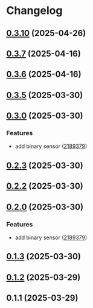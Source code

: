 # Changelog

## [0.3.10](https://github.com/DanielHabenicht/OSHome/compare/v0.3.7...oshome-mqtt-v0.3.10) (2025-04-26)

## [0.3.7](https://github.com/DanielHabenicht/OSHome/compare/v0.3.6...oshome-mqtt-v0.3.7) (2025-04-16)

## [0.3.6](https://github.com/DanielHabenicht/OSHome/compare/v0.3.5...oshome-mqtt-v0.3.6) (2025-04-16)

## [0.3.5](https://github.com/DanielHabenicht/OSHome/compare/v0.3.2...oshome-mqtt-v0.3.5) (2025-03-30)

## [0.3.0](https://github.com/DanielHabenicht/OSHome/compare/oshome-mqtt-v0.2.3...oshome-mqtt-v0.3.0) (2025-03-30)


### Features

* add binary sensor ([2189379](https://github.com/DanielHabenicht/OSHome/commit/218937924b6f09f8bd9962c373a12b567fdad079))

## [0.2.3](https://github.com/DanielHabenicht/OSHome/compare/v0.2.2...oshome-mqtt-v0.2.3) (2025-03-30)

## [0.2.2](https://github.com/DanielHabenicht/OSHome/compare/v0.2.0...oshome-mqtt-v0.2.2) (2025-03-30)

## [0.2.0](https://github.com/DanielHabenicht/OSHome/compare/v0.1.3...oshome-mqtt-v0.2.0) (2025-03-30)


### Features

* add binary sensor ([2189379](https://github.com/DanielHabenicht/OSHome/commit/218937924b6f09f8bd9962c373a12b567fdad079))

## [0.1.3](https://github.com/DanielHabenicht/OSHome/compare/oshome-mqtt-v0.1.2...oshome-mqtt-v0.1.3) (2025-03-30)

## [0.1.2](https://github.com/DanielHabenicht/OSHome/compare/oshome-mqtt-v0.1.1...oshome-mqtt-v0.1.2) (2025-03-29)

## 0.1.1 (2025-03-29)

